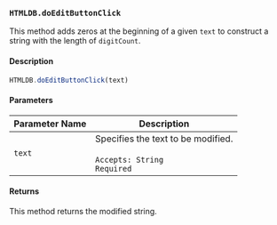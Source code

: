 ### `HTMLDB.doEditButtonClick`

This method adds zeros at the beginning of a given `text` to construct a string with the length of `digitCount`.

#### Description

```javascript
HTMLDB.doEditButtonClick(text)
```

#### Parameters

| Parameter Name             | Description                               |
| -------------------------- | ----------------------------------------- |
| `text` | Specifies the text to be modified.<br><br>`Accepts: String`<br>`Required` |

#### Returns

This method returns the modified string.